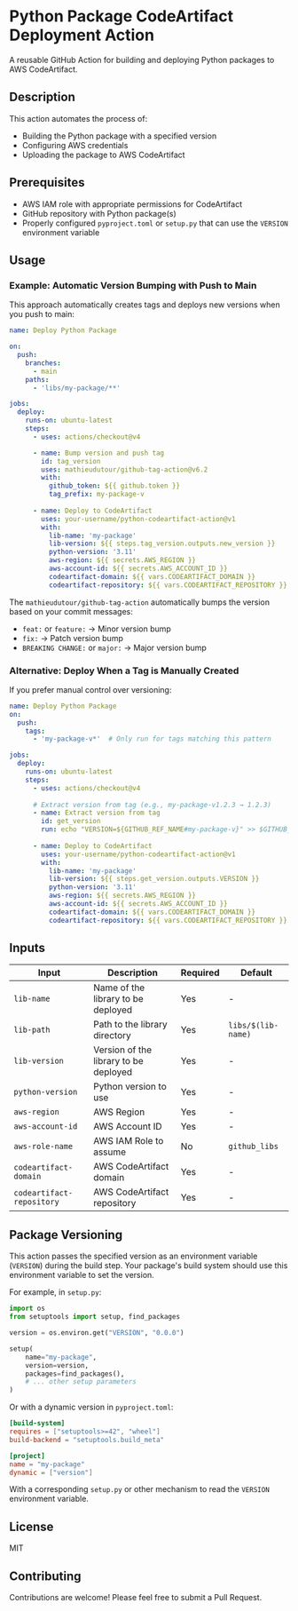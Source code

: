 # Python Package CodeArtifact Deployment Action

A reusable GitHub Action for building and deploying Python packages to AWS CodeArtifact.

## Description

This action automates the process of:
- Building the Python package with a specified version
- Configuring AWS credentials
- Uploading the package to AWS CodeArtifact

## Prerequisites

- AWS IAM role with appropriate permissions for CodeArtifact
- GitHub repository with Python package(s)
- Properly configured `pyproject.toml` or `setup.py` that can use the `VERSION` environment variable

## Usage

### Example: Automatic Version Bumping with Push to Main

This approach automatically creates tags and deploys new versions when you push to main:

```yaml
name: Deploy Python Package

on:
  push:
    branches:
      - main
    paths:
      - 'libs/my-package/**'

jobs:
  deploy:
    runs-on: ubuntu-latest
    steps:
      - uses: actions/checkout@v4

      - name: Bump version and push tag
        id: tag_version
        uses: mathieudutour/github-tag-action@v6.2
        with:
          github_token: ${{ github.token }}
          tag_prefix: my-package-v
      
      - name: Deploy to CodeArtifact
        uses: your-username/python-codeartifact-action@v1
        with:
          lib-name: 'my-package'
          lib-version: ${{ steps.tag_version.outputs.new_version }}
          python-version: '3.11'
          aws-region: ${{ secrets.AWS_REGION }}
          aws-account-id: ${{ secrets.AWS_ACCOUNT_ID }}
          codeartifact-domain: ${{ vars.CODEARTIFACT_DOMAIN }}
          codeartifact-repository: ${{ vars.CODEARTIFACT_REPOSITORY }}
```

The `mathieudutour/github-tag-action` automatically bumps the version based on your commit messages:
- `feat:` or `feature:` → Minor version bump
- `fix:` → Patch version bump
- `BREAKING CHANGE:` or `major:` → Major version bump

### Alternative: Deploy When a Tag is Manually Created

If you prefer manual control over versioning:

```yaml
name: Deploy Python Package
on:
  push:
    tags:
      - 'my-package-v*'  # Only run for tags matching this pattern

jobs:
  deploy:
    runs-on: ubuntu-latest
    steps:
      - uses: actions/checkout@v4
      
      # Extract version from tag (e.g., my-package-v1.2.3 → 1.2.3)
      - name: Extract version from tag
        id: get_version
        run: echo "VERSION=${GITHUB_REF_NAME#my-package-v}" >> $GITHUB_OUTPUT
      
      - name: Deploy to CodeArtifact
        uses: your-username/python-codeartifact-action@v1
        with:
          lib-name: 'my-package'
          lib-version: ${{ steps.get_version.outputs.VERSION }}
          python-version: '3.11'
          aws-region: ${{ secrets.AWS_REGION }}
          aws-account-id: ${{ secrets.AWS_ACCOUNT_ID }}
          codeartifact-domain: ${{ vars.CODEARTIFACT_DOMAIN }}
          codeartifact-repository: ${{ vars.CODEARTIFACT_REPOSITORY }}
```

## Inputs

| Input | Description | Required | Default |
|-------|-------------|----------|---------|
| `lib-name` | Name of the library to be deployed | Yes | - |
| `lib-path` | Path to the library directory | Yes | `libs/$(lib-name)` |
| `lib-version` | Version of the library to be deployed | Yes | - |
| `python-version` | Python version to use | Yes | - |
| `aws-region` | AWS Region | Yes | - |
| `aws-account-id` | AWS Account ID | Yes | - |
| `aws-role-name` | AWS IAM Role to assume | No | `github_libs` |
| `codeartifact-domain` | AWS CodeArtifact domain | Yes | - |
| `codeartifact-repository` | AWS CodeArtifact repository | Yes | - |

## Package Versioning

This action passes the specified version as an environment variable (`VERSION`) during the build step. Your package's build system should use this environment variable to set the version.

For example, in `setup.py`:

```python
import os
from setuptools import setup, find_packages

version = os.environ.get("VERSION", "0.0.0")

setup(
    name="my-package",
    version=version,
    packages=find_packages(),
    # ... other setup parameters
)
```

Or with a dynamic version in `pyproject.toml`:

```toml
[build-system]
requires = ["setuptools>=42", "wheel"]
build-backend = "setuptools.build_meta"

[project]
name = "my-package"
dynamic = ["version"]
```

With a corresponding `setup.py` or other mechanism to read the `VERSION` environment variable.

## License

MIT

## Contributing

Contributions are welcome! Please feel free to submit a Pull Request.